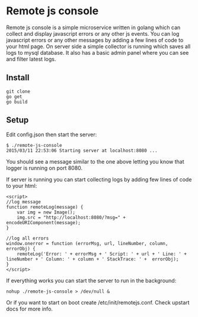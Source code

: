 # Remote js console

Remote js console is a simple microservice written in golang which can collect and display javascript errors or any other js events. You can log javascript errors or any other messages by adding a few lines of code to your html page. On server side a simple collector is running which saves all logs to mysql database. It also has a basic admin panel where you can see and filter latest logs.  


## Install

~~~~~
git clone 
go get
go build
~~~~~

## Setup

Edit config.json then start the server:

```
$ ./remote-js-console
2015/03/11 22:53:06 Starting server at localhost:8080 ...
```

You should see a message similar to the one above letting you know that logger is running on port 8080.

If server is running you can start collecting logs by adding few lines of code to your html:

~~~~~
<script>
//log message
function remoteLog(message) {
    var img = new Image();
    img.src = "http://localhost:8080/?msg=" + encodeURIComponent(message);
}

//log all errors
window.onerror = function (errorMsg, url, lineNumber, column, errorObj) {
    remoteLog('Error: ' + errorMsg + ' Script: ' + url + ' Line: ' + lineNumber + ' Column: ' + column + ' StackTrace: ' +  errorObj);
}
</script>
~~~~~

If everything works you can start the server to run in the background:
~~~~~
nohup ./remote-js-console > /dev/null & 
~~~~~

Or if you want to start on boot create /etc/init/remotejs.conf. Check upstart docs for more info.
